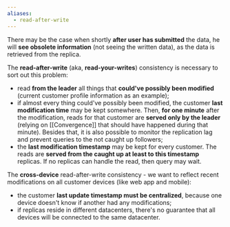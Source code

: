 ```yaml
---
aliases:
  - read-after-write
---
```

There may be the case when shortly **after user has submitted** the data, he will **see obsolete information** (not seeing the written data), as the data is retrieved from the replica.

The **read-after-write** (aka, **read-your-writes**) consistency is necessary to sort out this problem:

- read **from the leader** all things that **could've possibly been modified** (current customer profile information as an example);
- if almost every thing could've possibly been modified, the customer **last modification time** may be kept somewhere. Then, **for one minute** after the modification, reads for that customer are **served only by the leader** (relying on [[Convergence]] that should have happened during that minute). Besides that, it is also possible to monitor the replication lag and prevent queries to the not caught up followers;
- the **last modification timestamp** may be kept for every customer. The reads are **served from the caught up at least to this timestamp** replicas. If no replicas can handle the read, then query may wait.

The **cross-device** read-after-write consistency - we want to reflect recent modifications on all customer devices (like web app and mobile):
- the customer **last update timestamp must be centralized**, because one device doesn't know if another had any modifications;
- if replicas reside in different datacenters, there's no guarantee that all devices will be connected to the same datacenter.
